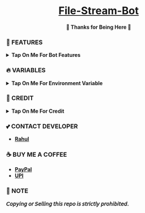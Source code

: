 <h1 align="center">
 <b><a href="https://youtu.be/bXWJz50NDkE" target="/blank">File-Stream-Bot</a>
</h1>

<p align="center">🩷 Thanks for Being Here 🩷</p>



### 🥰 FEATURES

<details><summary>Tap On Me For Bot Features</summary>

Code 1:-

[![Deploy to Koyeb](https://www.koyeb.com/static/images/deploy/button.svg)](https://app.koyeb.com/deploy?...)

Code 2:-

[![Deploy to Koyeb](https://www.koyeb.com/static/images/deploy/button.svg)](https://app.koyeb.com/deploy?type=git&repository=&branch=name&name=servicename)
- Shortner On/Off feature.
- Superfast download and stream links.
- No ads in generated links.
- Superfast interface.
- Along with the links you also get file information like name,size ,etc.
- Updates channel Support.
- Mongodb database support for broadcasting.
- User DC Check.
- Custom Domain support.
- All unwanted code removed.
- Fully modified repo
- Deploy To Koyeb + Heroku + Railway
- [Developer support](https://telegram.me/TechifySupport) 24x7
- And many more... 
</details>


### 🔥 VARIABLES

<details><summary>Tap On Me For Environment Variable</summary>

- `API_ID` : Get From [Here](https://youtu.be/RdMY6Lqfi9w)
- `API_HASH` : Get From [Here](https://youtu.be/RdMY6Lqfi9w)
- `BOT_TOKEN` : Get From [BotFather](https://youtu.be/aJILCCXfNVM)
- `BIN_CHANNEL` : Create a new channel (private/public) and add that channel id in this field
- `OWNER_USERNAME` : U should be knowing it afterall it's your username dont remember it? just go to settings!
- `OWNER_ID` : Your Telegram User ID
- `DATABASE_URL` : MongoDB URI get from [here](https://youtu.be/pMJpHoiu1go)
- `UPDATES_CHANNEL` : Put a Public Channel Username, so every user have to Join that channel to use the bot. Must add bot to channel as Admin to work properly.
- `BANNED_CHANNELS` : Put IDs of Banned Channels where bot will not work. You can add multiple IDs & separate with <kbd>Space</kbd>.
- `NEW_USER_LOG` : Your Log channel ID
- `SLEEP_THRESHOLD` : Set a sleep threshold for flood wait exceptions happening globally in this telegram bot instance, below which any request that raises a flood wait will be automatically invoked again after sleeping for the required amount of time. Flood wait exceptions requiring higher waiting times will be raised. Defaults to 60 seconds.
- `WORKERS` : Number of maximum concurrent workers for handling incoming updates. Defaults to `3`
- `PORT` : The port that you want your webapp to be listened to. Defaults to `8080`
- `WEB_SERVER_BIND_ADDRESS` : Your server bind adress. Defauls to `0.0.0.0`
- `NO_PORT` : If you don't want your port to be displayed. You should point your `PORT` to `80` (http) or `443` (https) for the links to work. Ignore this if you're on Heroku.
- `FQDN` :  A Fully Qualified Domain Name if present. Defaults to `WEB_SERVER_BIND_ADDRESS`
- `SHORTLINK_URL` : Your url shortner domain.
- `SHORTLINK_API` : Your url shortner API

</details>

### 🥳 CREDIT

<details><summary>Tap On Me For Credit</summary>


💝 [TechifyBots](https://github.com/TechifyBots)

💘 [Biisal](https://github.com/biisal)

💖 [Adarsh](https://github.com/adarsh-goel)
</details>

### 💕 CONTACT DEVELOPER

- [Rahul](https://telegram.me/TechifySupport)

### ☕ BUY ME A COFFEE
- [PayPal](https://paypal.me/TechifyBots)
- [UPI](https://TechifyBots.github.io/Donate)

### 📌 NOTE

𝘊𝘰𝘱𝘺𝘪𝘯𝘨 𝘰𝘳 𝘚𝘦𝘭𝘭𝘪𝘯𝘨 𝘵𝘩𝘪𝘴 𝘳𝘦𝘱𝘰 𝘪𝘴 𝘴𝘵𝘳𝘪𝘤𝘵𝘭𝘺 𝘱𝘳𝘰𝘩𝘪𝘣𝘪𝘵𝘦𝘥.</b>

